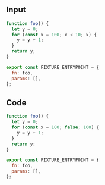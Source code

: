 
## Input

```javascript
function foo() {
  let y = 0;
  for (const x = 100; x < 10; x) {
    y = y + 1;
  }
  return y;
}

export const FIXTURE_ENTRYPOINT = {
  fn: foo,
  params: [],
};

```

## Code

```javascript
function foo() {
  let y = 0;
  for (const x = 100; false; 100) {
    y = y + 1;
  }
  return y;
}

export const FIXTURE_ENTRYPOINT = {
  fn: foo,
  params: [],
};

```
      